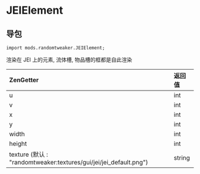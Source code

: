 # JEIElement

## 导包

~~~zenscript
import mods.randomtweaker.JEIElement;
~~~

渲染在 JEI 上的元素, 流体槽, 物品槽的框都是自此渲染

| ZenGetter                                                    | 返回值 |
| :----------------------------------------------------------- | :----- |
| u                                                            | int    |
| v                                                            | int    |
| x                                                            | int    |
| y                                                            | int    |
| width                                                        | int    |
| height                                                        | int    |
| texture (默认 : "randomtweaker:textures/gui/jei/jei_default.png") | string |